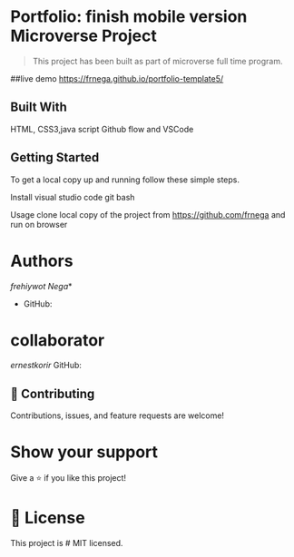 ﻿# Portfolio: finish mobile version Microverse Project

> This project has been built as part of microverse full time program.

 ##live demo
https://frnega.github.io/portfolio-template5/

## Built With

 HTML, CSS3,java script  Github flow and VSCode


## Getting Started

To get a local copy up and running follow these simple  steps.

Install
visual studio code 
git bash

Usage
clone local copy of the project from https://github.com/frnega
 and run on browser

# Authors

*frehiywot Nega**

- GitHub: [](https://github.com/frnega)

# collaborator

*ernestkorir*
GitHub: [](https://github.com/ernestkorir)


## 🤝 Contributing

Contributions, issues, and feature requests are welcome!

# Show your support

Give a ⭐️ if you like this project!

# 📝 License

This project is # MIT licensed.
